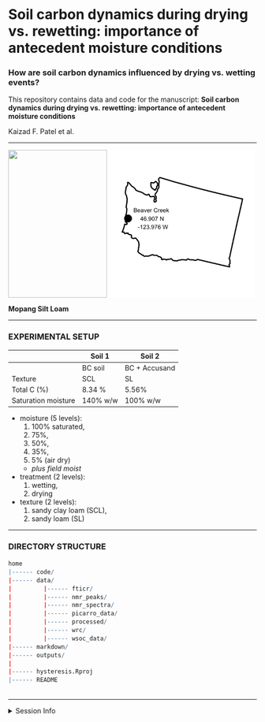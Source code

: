 Soil carbon dynamics during drying vs. rewetting: importance of
antecedent moisture conditions
================

### How are soil carbon dynamics influenced by drying vs. wetting events?

This repository contains data and code for the manuscript: **Soil carbon
dynamics during drying vs. rewetting: importance of antecedent moisture
conditions**

Kaizad F. Patel et al. 

-----

<img align="left" height = "300" width = "200" src="readme_files/Mopang_BC15.JPG">
<img align="center" height = "300" width = "300" src="readme_files/figure-gfm/map-1.png">

**Mopang Silt Loam**

-----

### EXPERIMENTAL SETUP

|                     | Soil 1   | Soil 2        |
| ------------------- | -------- | ------------- |
|                     | BC soil  | BC + Accusand |
| Texture             | SCL      | SL            |
| Total C (%)         | 8.34 %   | 5.56%         |
| Saturation moisture | 140% w/w | 100% w/w      |

  - moisture (5 levels):
    1.  100% saturated,
    2.  75%,
    3.  50%,
    4.  35%,
    5.  5% (air dry)
    <!-- end list -->
      - *plus field moist*  
  - treatment (2 levels):
    1.  wetting,
    2.  drying  
  - texture (2 levels):
    1.  sandy clay loam (SCL),
    2.  sandy loam (SL)

-----

### DIRECTORY STRUCTURE

``` r
home
|------ code/
|------ data/
|         |------ fticr/
|         |------ nmr_peaks/
|         |------ nmr_spectra/
|         |------ picarro_data/
|         |------ processed/
|         |------ wrc/
|         |------ wsoc_data/
|------ markdown/
|------ outputs/
|
|------ hysteresis.Rproj
|------ README
  
```

-----

<details>

<summary>Session Info</summary>

date: 2021-01-11

    #> R version 4.0.2 (2020-06-22)
    #> Platform: x86_64-apple-darwin17.0 (64-bit)
    #> Running under: macOS Catalina 10.15.7
    #> 
    #> Matrix products: default
    #> BLAS:   /Library/Frameworks/R.framework/Versions/4.0/Resources/lib/libRblas.dylib
    #> LAPACK: /Library/Frameworks/R.framework/Versions/4.0/Resources/lib/libRlapack.dylib
    #> 
    #> locale:
    #> [1] en_US.UTF-8/en_US.UTF-8/en_US.UTF-8/C/en_US.UTF-8/en_US.UTF-8
    #> 
    #> attached base packages:
    #> [1] stats     graphics  grDevices utils     datasets  methods   base     
    #> 
    #> loaded via a namespace (and not attached):
    #>  [1] compiler_4.0.2  magrittr_1.5    tools_4.0.2     htmltools_0.5.0
    #>  [5] yaml_2.2.1      stringi_1.4.6   rmarkdown_2.3   knitr_1.29     
    #>  [9] stringr_1.4.0   xfun_0.16       digest_0.6.25   rlang_0.4.7    
    #> [13] evaluate_0.14

</details>
